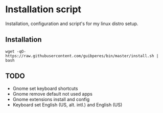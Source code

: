 # Installation script

Installation, configuration and script's for my linux distro setup.

## Installation

```shell
wget -qO- https://raw.githubusercontent.com/guibperes/bin/master/install.sh | bash
```

## TODO

- Gnome set keyboard shortcuts
- Gnome remove default not used apps
- Gnome extensions install and config
- Keyboard set English (US, alt. intl.) and English (US)
